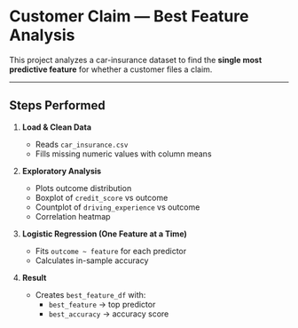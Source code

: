 # Customer Claim — Best Feature Analysis

This project analyzes a car-insurance dataset to find the **single most predictive feature** for whether a customer files a claim.  

---

## Steps Performed
1. **Load & Clean Data**  
   - Reads `car_insurance.csv`  
   - Fills missing numeric values with column means  

2. **Exploratory Analysis**  
   - Plots outcome distribution  
   - Boxplot of `credit_score` vs outcome  
   - Countplot of `driving_experience` vs outcome  
   - Correlation heatmap  

3. **Logistic Regression (One Feature at a Time)**  
   - Fits `outcome ~ feature` for each predictor  
   - Calculates in-sample accuracy  

4. **Result**  
   - Creates `best_feature_df` with:  
     - `best_feature` → top predictor  
     - `best_accuracy` → accuracy score 
